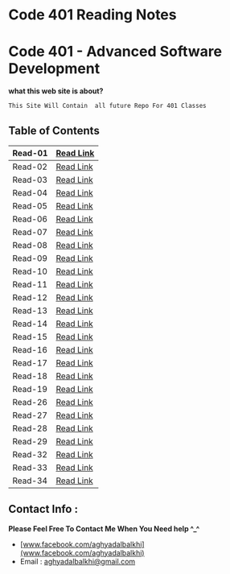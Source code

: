 
# Code 401 Reading Notes
# Code 401 - Advanced Software Development
**what this web site is about?**
```
This Site Will Contain  all future Repo For 401 Classes

```


## Table of Contents

| Read-01       | [Read Link ](https://aghyadalbalkhi-asac.github.io/Reading-Notes-401/Read-01)  |
|-------------------------|----------------------------------------------------------------------------------------------------|
| Read-02       | [Read Link ](https://aghyadalbalkhi-asac.github.io/Reading-Notes-401/Read-02)  |
| Read-03       | [Read Link ](https://aghyadalbalkhi-asac.github.io/Reading-Notes-401/Read-03)  |
| Read-04       | [Read Link ](https://aghyadalbalkhi-asac.github.io/Reading-Notes-401/Read-04)  |
| Read-05       | [Read Link ](https://aghyadalbalkhi-asac.github.io/Reading-Notes-401/Read-05)  |
| Read-06       | [Read Link ](https://aghyadalbalkhi-asac.github.io/Reading-Notes-401/Read-06)  |
| Read-07       | [Read Link ](https://aghyadalbalkhi-asac.github.io/Reading-Notes-401/Read-07)  |
| Read-08       | [Read Link ](https://aghyadalbalkhi-asac.github.io/Reading-Notes-401/Read-08)  |
| Read-09       | [Read Link ](https://aghyadalbalkhi-asac.github.io/Reading-Notes-401/Read-09)  |
| Read-10       | [Read Link ](https://aghyadalbalkhi-asac.github.io/Reading-Notes-401/Read-10)  |
| Read-11       | [Read Link ](https://aghyadalbalkhi-asac.github.io/Reading-Notes-401/Read-11)  |
| Read-12       | [Read Link ](https://aghyadalbalkhi-asac.github.io/Reading-Notes-401/Read-12)  |
| Read-13       | [Read Link ](https://aghyadalbalkhi-asac.github.io/Reading-Notes-401/Read-13)  |
| Read-14       | [Read Link ](https://aghyadalbalkhi-asac.github.io/Reading-Notes-401/Read-14)  |
| Read-15       | [Read Link ](https://aghyadalbalkhi-asac.github.io/Reading-Notes-401/Read-15)  |
| Read-16       | [Read Link ](https://aghyadalbalkhi-asac.github.io/Reading-Notes-401/Read-16)  |
| Read-17       | [Read Link ](https://aghyadalbalkhi-asac.github.io/Reading-Notes-401/Read-17)  |
| Read-18       | [Read Link ](https://aghyadalbalkhi-asac.github.io/Reading-Notes-401/Read-18)  |
| Read-19       | [Read Link ](https://aghyadalbalkhi-asac.github.io/Reading-Notes-401/Read-19)  |
| Read-26       | [Read Link ](https://aghyadalbalkhi-asac.github.io/Reading-Notes-401/Read-26)  |
| Read-27       | [Read Link ](https://aghyadalbalkhi-asac.github.io/Reading-Notes-401/Read-27)  |
| Read-28       | [Read Link ](https://aghyadalbalkhi-asac.github.io/Reading-Notes-401/Read-28)  |
| Read-29       | [Read Link ](https://aghyadalbalkhi-asac.github.io/Reading-Notes-401/Read-29)  |
| Read-32       | [Read Link ](https://aghyadalbalkhi-asac.github.io/Reading-Notes-401/Read-32)  |
| Read-33       | [Read Link ](https://aghyadalbalkhi-asac.github.io/Reading-Notes-401/Read-33)  |
| Read-34       | [Read Link ](https://aghyadalbalkhi-asac.github.io/Reading-Notes-401/Read-34)  |




## Contact Info : 
**Please Feel Free To Contact Me When You Need help ^_^**
* [www.facebook.com/aghyadalbalkhi](www.facebook.com/aghyadalbalkhi)
* Email : aghyadalbalkhi@gmail.com
